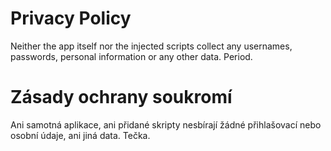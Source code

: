 # Privacy Policy

Neither the app itself nor the injected scripts collect any usernames, passwords, personal information or any other data. Period.

# Zásady ochrany soukromí

Ani samotná aplikace, ani přidané skripty nesbírají žádné přihlašovací nebo osobní údaje, ani jiná data. Tečka.
